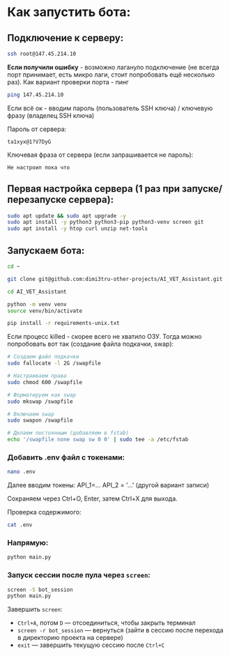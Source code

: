 # Как запустить бота:

## Подключение к серверу:

```bash
ssh root@147.45.214.10
```

**Если получили ошибку** - возможно лагануло подключение (не всегда порт принимает, есть микро лаги, стоит попробовать ещё несколько раз).
Как вариант проверки порта - пинг

```bash
ping 147.45.214.10
```

Если всё ок - вводим пароль (пользователь SSH ключа) / ключевую фразу (владелец SSH ключа)

Пароль от сервера:
```
ta1xyx@1?V7DyG
```

Ключевая фраза от сервера (если запрашивается не пароль):
```
Не настроил пока что
```

## Первая настройка сервера (1 раз при запуске/перезапуске сервера):

```bash
sudo apt update && sudo apt upgrade -y
sudo apt install -y python3 python3-pip python3-venv screen git
sudo apt install -y htop curl unzip net-tools
```

## Запускаем бота:

```bash
cd ~
```

```bash
git clone git@github.com:dimi3tru-other-projects/AI_VET_Assistant.git

```

```bash
cd AI_VET_Assistant
```

```bash
python -m venv venv
source venv/bin/activate
```

```bash
pip install -r requirements-unix.txt
```

Если процесс killed - скорее всего не хватило ОЗУ. Тогда можно попробовать вот так (создание файла подкачки, swap):
```bash
# Создаем файл подкачки
sudo fallocate -l 2G /swapfile

# Настраиваем права
sudo chmod 600 /swapfile

# Форматируем как swap
sudo mkswap /swapfile

# Включаем swap
sudo swapon /swapfile

# Делаем постоянным (добавляем в fstab)
echo '/swapfile none swap sw 0 0' | sudo tee -a /etc/fstab
```

### Добавить .env файл с токенами:
```bash
nano .env
```

Далее вводим токены:
API_1=...
API_2 = '...' (другой вариант записи)

Сохраняем через Ctrl+O, Enter, затем Ctrl+X для выхода.

Проверка содержимого:
```bash
cat .env
```

### Напрямую:

```bash
python main.py
```

### Запуск сессии после пула через `screen`:

```bash
screen -S bot_session
python main.py
```

Завершить `screen`:

- `Ctrl+A`, потом `D` — отсоединиться, чтобы закрыть терминал
- `screen -r bot_session` — вернуться (зайти в сессию после перехода в директорию проекта на сервере)
- `exit` — завершить текущую сессию после `Ctrl+C`

